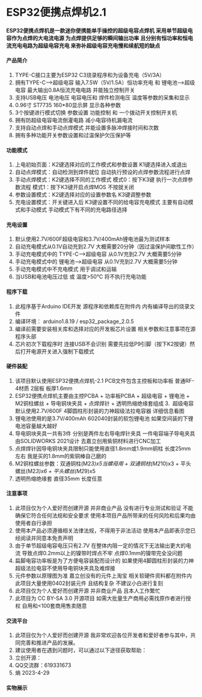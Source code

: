 # ESP32便携点焊机2.1

#### ESP32便携点焊机是一款迷你便携能单手操控的超级电容点焊机 采用单节超级电容作为点焊的大电流电源 为点焊提供足够的瞬间输出功率 且分别有恒功率和恒电流充电电路为超级电容充电 来弥补超级电容充电慢和续航短的缺点  

#### 产品简介
1.  TYPE-C接口主要为ESP32 C3烧录程序和为设备充电（5V/3A）
2.  拥有TYPE-C-->超级电容 输入7.5W（5V/1.5A）恒功率充电 和 锂电池-->超级电容 最大输出0.8A恒流充电电路 并能独立控制开关
3.  支持USB电压 电池电压 电容电压和 焊件检测电压 温度等参数的采集和显示 
4.  0.96寸 ST7735  160*80显示屏 显示各种参数
5.  3个按键进行模式切换 参数设置 功能控制 和 一个拨动开关控制开关机
6.  拥有防超级电容电流倒灌电路 减小电容待机漏电流
7.  支持自动点焊和手动点焊模式 并能设置多脉冲焊接时间和次数
8.  拥有多种功能开关参数设置和过温保护欠压保护等

#### 功能模式
1.  上电初始页面：K2键选择对应的工作模式和参数设置  K1键选择进入或退出
2.  自动点焊模式：自动检测到焊件就位 自动执行预设的点焊参数流程进行点焊  
3.  手动点焊模式：K2键选择不同的工作模式  模式0：按下K3键 执行一次点焊参数流程   模式1：按下K3键开启点焊MOS 不按就关闭
4.  参数设置模式：K2键选择对应的设置参数名 K3键调整参数
5.  充电设置模式：开关键进入后  K3键设置不同的给电容充电模式 主要有自动模式和手动模式 手动模式下有不同的充电路径选择

#### 充电设置
1.  默认使用2.7V/600F超级电容和3.7V/400mAh锂电池最为测试样本 
2.  自动充电模式从0.1V自动充到2.7V 大概需要20分钟（因过温保护间歇性工作）
3.  手动充电模式中的 TYPE-C-->超级电容 从0.1V充到2.7V 大概需要5分钟
4.  手动充电模式中的 锂电池-->超级电容 从0.1V充到2.7V 大概需要5分钟
5.  手动充电模式中不充电模式 用于调试和运输
6.  当USB和电池电压过低 或 温度>50℃ 将不执行充电功能 

#### 程序下载
1.  此程序基于Arduino IDE开发  源程序和依赖库在附件内  内有编译导出的烧录文件 
2.  编译环境： arduino1.8.19  /  esp32_package_2.0.5
3.  编译前需要安装相关库和选择对应的开发板芯片设置 相关参数和注意事项在源程序头部
4.  芯片初次下载程序时 连接USB不会识别 需要先拉低P9引脚（按下K2按键）然后打开电源开关进入强制下载模式

 
#### 硬件装配
1.  该项目默认使用ESP32便携点焊机-2.1 PCB文件包含主控板和功率板  普通RF-4材质 2层板  板厚1.6mm   
2.  ESP32便携点焊机主要由主控PCBA + 功率板PCBA + 超级电容 + 锂电池 + M2铜柱螺丝 + 导电铜块夹具 + 点焊焊针 + 透明热缩绝缘套组成
3.  超级电容默认使用2.7V/600F 4脚圆柱形封装的力神超级法拉电容器 详细信息看图
4.  锂电池使用的是3.7V/400mAh 602040封装的软包锂电池  如果空间装的下锂电池容量越大越好
5.  导电铜块夹具一共有3件 分别是两件左右导电焊针夹具  一件电容端子导电夹具 由SOLIDWORKS 2021设计 去嘉立创用紫铜材料进行CNC加工  
6.  点焊焊针因导电铜块夹具限制只能使用直径1.8mm或1.9mm铜柱 长度25mm左右   我是买的1.8mm的紫铜棒自己磨的 
7.  M2铜柱螺丝参数：双通铜柱(M2*3)x5当螺母用 + 双通铜柱(M2*10)x3 + 平头螺丝(M2*3)x6 + 平头螺丝(M2*9)x5 
8.  透明热缩绝缘套 直径35mm 长度任意

#### 注意事项
1.  此项目仅为个人爱好而创建开源 并非商业产品 没有进行专业测试和验证 不能确保它符合任何法规和安全要求 使用本项目产品所带来的任何风险和后果均由使用者自行承担
2.  使用本产品必须遵循相关法律法规，不得用于非法活动 使用本产品即表示您已经阅读并同意本免责声明
3.  由于单节超级电容电压只有2.7V 在整体内阻一定的情况下无法输出更大的电流 导致点焊0.2mm以上的镍带时焊点不牢 点焊0.1mm的镍带完全没问题 
4.  扁脚电容功率板是为了方便电容装配而设计的 如果使用4脚圆柱形封装的力神超级法拉电容不使用导电铜块夹具及难焊接
5.  元件参数以原理图为准 嘉立创没有的元件上淘宝 相关软硬件资料都在附件内 此项目大量使用0402封装元件 且结构复杂 不建议小白进行复刻
6.  此项目仅为个人爱好而创建开源 并非商业产品 且本人工作繁忙
7.  此项目为 CC BY-SA 3.0 开源项目 如需大批量生产商用必需找原作者进行授权 自用和<100套商用售卖随意 


#### 交流平台
1.  此项目仅为个人爱好而创建开源  我非常欢迎各位开发者和爱好者参与其中，共同完善和推进产品的发展。
2.  建议使用者在遇到问题时，可以通过以下途径获取帮助：
3.  立创开源：
4.  QQ交流群：619331673
5.  熵 2023-4-29

#### 实物展示




